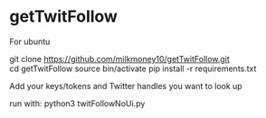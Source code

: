 # getTwitFollow

For ubuntu

git clone https://github.com/milkmoney10/getTwitFollow.git
<br>
cd getTwitFollow
source bin/activate
pip install -r requirements.txt

Add your keys/tokens and Twitter handles you want to look up

run with: python3 twitFollowNoUi.py
